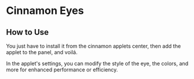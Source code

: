 # Cinnamon Eyes

## How to Use

You just have to install it from the cinnamon applets center, then add the applet to the panel, and voilá.

In the applet's settings, you can modify the style of the eye, the colors, and more for enhanced performance or efficiency.
